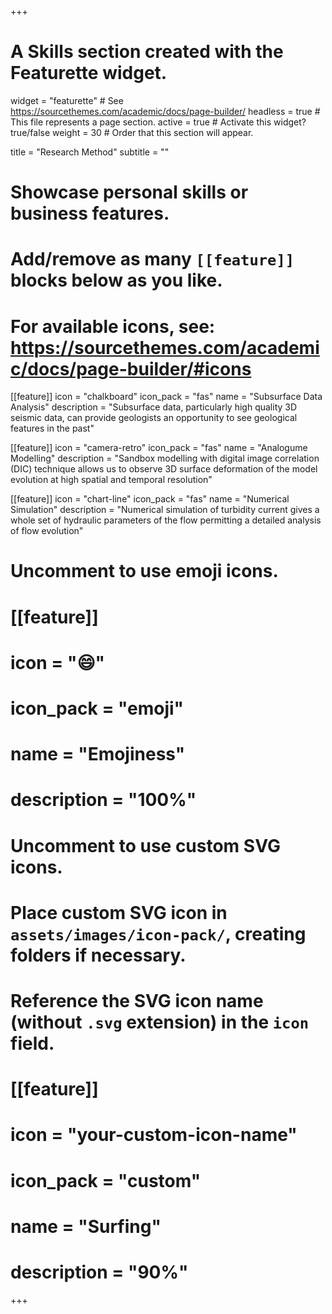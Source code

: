 +++
# A Skills section created with the Featurette widget.
widget = "featurette"  # See https://sourcethemes.com/academic/docs/page-builder/
headless = true  # This file represents a page section.
active = true  # Activate this widget? true/false
weight = 30  # Order that this section will appear.

title = "Research Method"
subtitle = ""

# Showcase personal skills or business features.
# 
# Add/remove as many `[[feature]]` blocks below as you like.
# 
# For available icons, see: https://sourcethemes.com/academic/docs/page-builder/#icons

[[feature]]
  icon = "chalkboard"
  icon_pack = "fas"
  name = "Subsurface Data Analysis"
  description = "Subsurface data, particularly high quality 3D seismic data, can provide geologists an opportunity to see geological features in the past"
  
[[feature]]
  icon = "camera-retro"
  icon_pack = "fas"
  name = "Analogume Modelling"
  description = "Sandbox modelling with digital image correlation (DIC) technique allows us to observe 3D surface deformation of the model evolution at high spatial and temporal resolution"  
  
[[feature]]
  icon = "chart-line"
  icon_pack = "fas"
  name = "Numerical Simulation"
  description = "Numerical simulation of turbidity current gives a whole set of hydraulic parameters of the flow permitting a detailed analysis of flow evolution"

# Uncomment to use emoji icons.
# [[feature]]
#  icon = ":smile:"
#  icon_pack = "emoji"
#  name = "Emojiness"
#  description = "100%"  

# Uncomment to use custom SVG icons.
# Place custom SVG icon in `assets/images/icon-pack/`, creating folders if necessary.
# Reference the SVG icon name (without `.svg` extension) in the `icon` field.
# [[feature]]
#  icon = "your-custom-icon-name"
#  icon_pack = "custom"
#  name = "Surfing"
#  description = "90%"

+++
